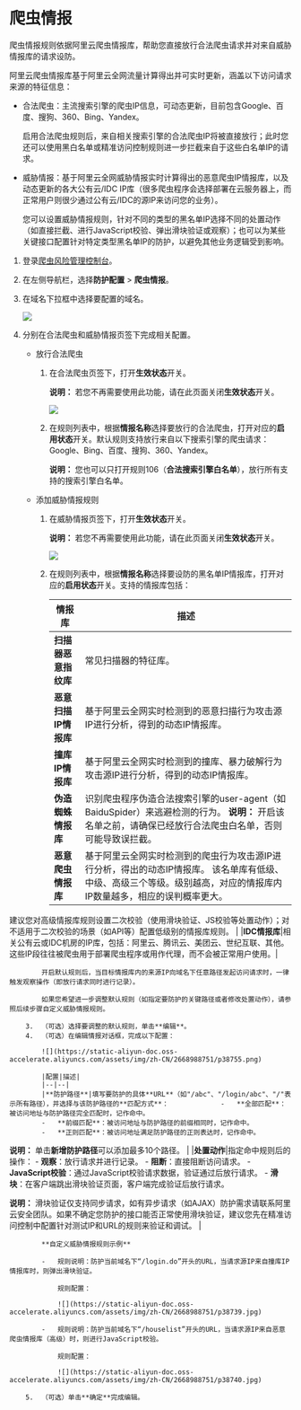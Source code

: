 # 爬虫情报

爬虫情报规则依据阿里云爬虫情报库，帮助您直接放行合法爬虫请求并对来自威胁情报库的请求设防。

阿里云爬虫情报库基于阿里云全网流量计算得出并可实时更新，涵盖以下访问请求来源的特征信息：

-   合法爬虫：主流搜索引擎的爬虫IP信息，可动态更新，目前包含Google、百度、搜狗、360、Bing、Yandex。

    启用合法爬虫规则后，来自相关搜索引擎的合法爬虫IP将被直接放行；此时您还可以使用黑白名单或精准访问控制规则进一步拦截来自于这些白名单IP的请求。

-   威胁情报：基于阿里云全网威胁情报实时计算得出的恶意爬虫IP情报库，以及动态更新的各大公有云/IDC IP库（很多爬虫程序会选择部署在云服务器上，而正常用户则很少通过公有云/IDC的源IP来访问您的业务）。

    您可以设置威胁情报规则，针对不同的类型的黑名单IP选择不同的处置动作（如直接拦截、进行JavaScript校验、弹出滑块验证或观察）；也可以为某些关键接口配置针对特定类型黑名单IP的防护，以避免其他业务逻辑受到影响。




1.  登录[爬虫风险管理控制台](https://yundun.console.aliyun.com/?p=antibot)。

2.  在左侧导航栏，选择**防护配置** \> **爬虫情报**。

3.  在域名下拉框中选择要配置的域名。

    ![](https://static-aliyun-doc.oss-accelerate.aliyuncs.com/assets/img/zh-CN/1668988751/p38754.png)

4.  分别在合法爬虫和威胁情报页签下完成相关配置。

    -   放行合法爬虫
        1.  在合法爬虫页签下，打开**生效状态**开关。

            **说明：** 若您不再需要使用此功能，请在此页面关闭**生效状态**开关。

            ![](https://static-aliyun-doc.oss-accelerate.aliyuncs.com/assets/img/zh-CN/1668988751/p38738.jpg)

        2.  在规则列表中，根据**情报名称**选择要放行的合法爬虫，打开对应的**启用状态**开关。默认规则支持放行来自以下搜索引擎的爬虫请求：Google、Bing、百度、搜狗、360、Yandex。

            **说明：** 您也可以只打开规则106（**合法搜索引擎白名单**），放行所有支持的搜索引擎白名单。

    -   添加威胁情报规则
        1.  在威胁情报页签下，打开**生效状态**开关。

            **说明：** 若您不再需要使用此功能，请在此页面关闭**生效状态**开关。

            ![](https://static-aliyun-doc.oss-accelerate.aliyuncs.com/assets/img/zh-CN/2668988751/p38753.png)

        2.  在规则列表中，根据**情报名称**选择要设防的黑名单IP情报库，打开对应的**启用状态**开关。支持的情报库包括：

            |情报库|描述|
            |---|--|
            |**扫描器恶意指纹库**|常见扫描器的特征库。|
            |**恶意扫描IP情报库**|基于阿里云全网实时检测到的恶意扫描行为攻击源IP进行分析，得到的动态IP情报库。|
            |**撞库IP情报库**|基于阿里云全网实时检测到的撞库、暴力破解行为攻击源IP进行分析，得到的动态IP情报库。|
            |**伪造蜘蛛情报库**|识别爬虫程序伪造合法搜索引擎的user-agent（如BaiduSpider）来逃避检测的行为。 **说明：** 开启该名单之前，请确保已经放行合法爬虫白名单，否则可能导致误拦截。 |
            |**恶意爬虫情报库**|基于阿里云全网实时检测到的爬虫行为攻击源IP进行分析，得出的动态IP情报库。 该名单库有低级、中级、高级三个等级。级别越高，对应的情报库内IP数量越多，相应的误判概率更大。

 建议您对高级情报库规则设置二次校验（使用滑块验证、JS校验等处置动作）；对不适用于二次校验的场景（如API等）配置低级别的情报库规则。 |
            |**IDC情报库**|相关公有云或IDC机房的IP库，包括：阿里云、腾讯云、美团云、世纪互联、其他。这些IP段往往被爬虫用于部署爬虫程序或用作代理，而不会被正常用户使用。|

            开启默认规则后，当目标情报库内的来源IP向域名下任意路径发起访问请求时，一律触发观察操作（即放行请求同时进行记录）。

            如果您希望进一步调整默认规则（如指定要防护的关键路径或者修改处置动作），请参照后续步骤自定义威胁情报规则。

        3.  （可选）选择要调整的默认规则，单击**编辑**。
        4.  （可选）在编辑情报对话框，完成以下配置：

            ![](https://static-aliyun-doc.oss-accelerate.aliyuncs.com/assets/img/zh-CN/2668988751/p38755.png)

            |配置|描述|
            |--|--|
            |**防护路径**|填写要防护的具体**URL**（如"/abc"、"/login/abc"、"/"表示所有路径），并选择与该防护路径的**匹配方式**：             -   **全部匹配**：被访问地址与防护路径完全匹配时，记作命中。
            -   **前缀匹配**：被访问地址与防护路径的前缀相同时，记作命中。
            -   **正则匹配**：被访问地址满足防护路径的正则表达时，记作命中。
 **说明：** 单击**新增防护路径**可以添加最多10个路径。 |
            |**处置动作**|指定命中规则后的操作：             -   **观察**：放行请求并进行记录。
            -   **阻断**：直接阻断访问请求。
            -   **JavaScript校验**：通过JavaScript校验请求数据，验证通过后放行请求。
            -   **滑块**：在客户端跳出滑块验证页面，客户端完成验证后放行请求。

**说明：** 滑块验证仅支持同步请求，如有异步请求（如AJAX）防护需求请联系阿里云安全团队。如果不确定您防护的接口能否正常使用滑块验证，建议您先在精准访问控制中配置针对测试IP和URL的规则来验证和调试。 |

            **自定义威胁情报规则示例**

            -   规则说明：防护当前域名下“/login.do”开头的URL，当请求源IP来自撞库IP情报库时，则弹出滑块验证。

                规则配置：

                ![](https://static-aliyun-doc.oss-accelerate.aliyuncs.com/assets/img/zh-CN/2668988751/p38739.jpg)

            -   规则说明：防护当前域名下“/houselist”开头的URL，当请求源IP来自恶意爬虫情报库（高级）时，则进行JavaScript校验。

                规则配置：

                ![](https://static-aliyun-doc.oss-accelerate.aliyuncs.com/assets/img/zh-CN/2668988751/p38740.jpg)

        5.  （可选）单击**确定**完成编辑。

